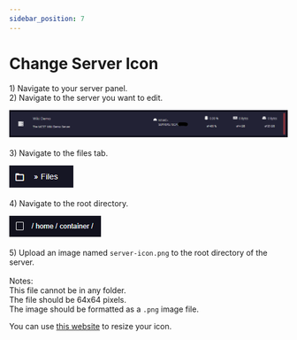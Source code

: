 ```yaml
---
sidebar_position: 7
---
```


# Change Server Icon

1\) Navigate to your server panel.\
2\) Navigate to the server you want to edit.

![](<../.gitbook/assets/image (12).png>)\
\
3\) Navigate to the files tab.

![](<../.gitbook/assets/image (14).png>)\
\
4\) Navigate to the root directory.

![](<../.gitbook/assets/image (42).png>)\
\
5\) Upload an image named `server-icon.png` to the root directory of the server.\
\
Notes: \
This file cannot be in any folder. \
The file should be 64x64 pixels. \
The image should be formatted as a `.png` image file.

You can use [this website](https://www.resizepixel.com/) to resize your icon.
